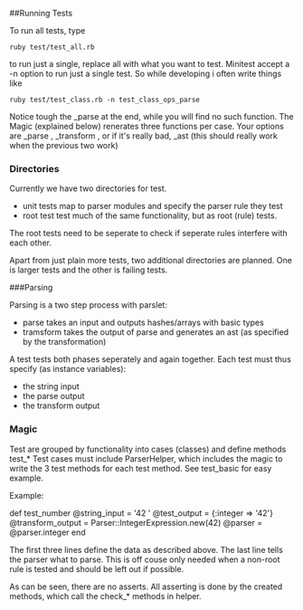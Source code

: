 ##Running Tests

To run all tests, type

    ruby test/test_all.rb

to run just a single, replace all with what you want to test. Minitest accept a -n option to run just a single test. So while developing i often write things like 

    ruby test/test_class.rb -n test_class_ops_parse
    
Notice tough the _parse at the end, while you will find no such function. The Magic (explained below) renerates three
functions per case. Your options are _parse , _transform , or if it's really bad, _ast (this should really work when the previous two work)

### Directories

Currently we have two directories for test. 

- unit tests map to parser modules and specify the parser rule they test
- root test test much of the same functionality, but as root (rule) tests. 

The root tests need to be seperate to check if seperate rules interfere with each other.

Apart from just plain more tests, two additional directories are planned. One is larger tests and the other is failing tests.

###Parsing

Parsing is a two step process with parslet:
  - parse takes an input and outputs hashes/arrays with basic types
  - tramsform takes the output of parse and generates an ast (as specified by the transformation)

A test tests both phases seperately and again together.
Each test must thus specify (as instance variables):
- the string input
- the parse output
- the transform output

### Magic

Test are grouped by functionality into cases (classes) and define methods test_*
Test cases must include ParserHelper, which includes the magic to write the 3 test methods for each 
test method. See test_basic for easy example.

Example:

  def test_number
    @string_input    = '42 '
    @test_output = {:integer => '42'}
    @transform_output = Parser::IntegerExpression.new(42)
    @parser = @parser.integer
  end

The first three lines define the data as described above.
The last line tells the parser what to parse. This is off couse only needed when a non-root rule is tested
and should be left out if possible.

As can be seen, there are no asserts. All asserting is done by the created methods, which call 
the check_* methods in helper.

